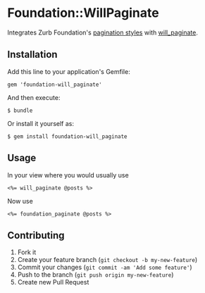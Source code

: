 # Foundation::WillPaginate

Integrates Zurb Foundation's [pagination styles](http://foundation.zurb.com/docs/navigation.php) with [will_paginate](https://github.com/mislav/will_paginate).

## Installation

Add this line to your application's Gemfile:

    gem 'foundation-will_paginate'

And then execute:

    $ bundle

Or install it yourself as:

    $ gem install foundation-will_paginate

## Usage

In your view where you would usually use

```
<%= will_paginate @posts %>
```

Now use

```
<%= foundation_paginate @posts %>
```

## Contributing

1. Fork it
2. Create your feature branch (`git checkout -b my-new-feature`)
3. Commit your changes (`git commit -am 'Add some feature'`)
4. Push to the branch (`git push origin my-new-feature`)
5. Create new Pull Request
